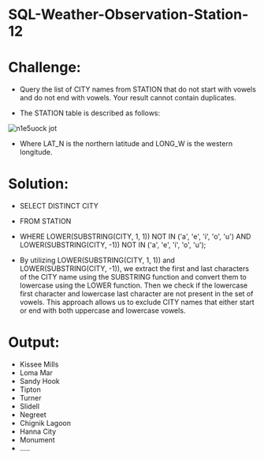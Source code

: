 # SQL-Weather-Observation-Station-12

# Challenge:
- Query the list of CITY names from STATION that do not start with vowels and do not end with vowels. Your result cannot contain duplicates.

- The STATION table is described as follows:

![n1e5uock jot](https://github.com/MarcvWaes/SQL-Weather-Observation-Station-3/assets/120553175/93033af8-77bd-460d-bf7b-fce39386b9e6)

- Where LAT_N is the northern latitude and LONG_W is the western longitude.

# Solution:
- SELECT DISTINCT CITY
- FROM STATION
- WHERE LOWER(SUBSTRING(CITY, 1, 1)) NOT IN ('a', 'e', 'i', 'o', 'u')
  AND LOWER(SUBSTRING(CITY, -1)) NOT IN ('a', 'e', 'i', 'o', 'u');

- By utilizing LOWER(SUBSTRING(CITY, 1, 1)) and LOWER(SUBSTRING(CITY, -1)), we extract the first and last characters of the CITY name using the SUBSTRING function and convert them to lowercase using the LOWER function. Then we check if the lowercase first character and lowercase last character are not present in the set of vowels. This approach allows us to exclude CITY names that either start or end with both uppercase and lowercase vowels.

# Output:
- Kissee Mills
- Loma Mar
- Sandy Hook
- Tipton
- Turner
- Slidell
- Negreet
- Chignik Lagoon
- Hanna City
- Monument
- .....
